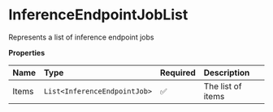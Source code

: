# InferenceEndpointJobList

Represents a list of inference endpoint jobs

**Properties**

| Name  | Type                         | Required | Description       |
| :---- | :--------------------------- | :------- | :---------------- |
| Items | `List<InferenceEndpointJob>` | ✅       | The list of items |

